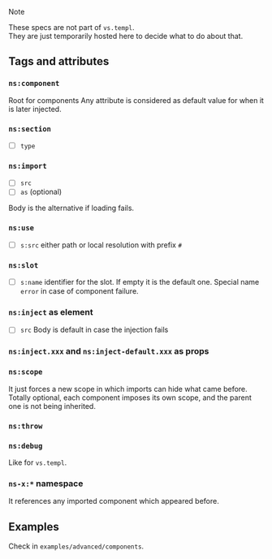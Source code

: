 > [!NOTE]  
> These specs are not part of `vs.templ`.  
> They are just temporarily hosted here to decide what to do about that.

## Tags and attributes

### `ns:component`
Root for components
Any attribute is considered as default value for when it is later injected.

### `ns:section`
- [ ] `type`

### `ns:import`
- [ ] `src`
- [ ] `as` (optional)

Body is the alternative if loading fails.

### `ns:use`
- [ ] `s:src` either path or local resolution with prefix `#`

### `ns:slot`
- [ ] `s:name` identifier for the slot. If empty it is the default one. Special name `error` in case of component failure.

### `ns:inject` as element
- [ ] `src`
Body is default in case the injection fails

### `ns:inject.xxx` and `ns:inject-default.xxx` as props

### `ns:scope`
It just forces a new scope in which imports can hide what came before.
Totally optional, each component imposes its own scope, and the parent one is not being inherited.

### `ns:throw`

### `ns:debug`
Like for `vs.templ`.

### `ns-x:*` namespace
It references any imported component which appeared before.

## Examples

Check in `examples/advanced/components`.